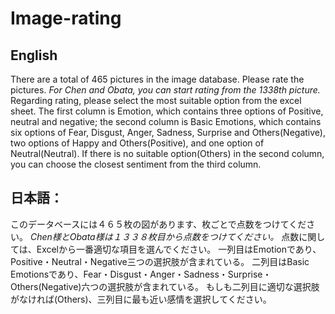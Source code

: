 # Image-rating
## English
There are a total of 465 pictures in the image database. Please rate the pictures. 
*For Chen and Obata, you can start rating from the 1338th picture.*
Regarding rating, please select the most suitable option from the excel sheet. 
The first column is Emotion, which contains three options of Positive, neutral and negative; the second column is Basic Emotions, which contains six options of Fear, Disgust, Anger, Sadness, Surprise and Others(Negative), two options of Happy and Others(Positive), and one option of Neutral(Neutral). 
If there is no suitable option(Others) in the second column, you can choose the closest sentiment from the third column.

## 日本語：
このデータベースには４６５枚の図があります、枚ごとで点数をつけてください。
*Chen様とObata様は１３３８枚目から点数をつけてください。*
点数に関しては、Excelから一番適切な項目を選んでください。
一列目はEmotionであり、Positive・Neutral・Negative三つの選択肢が含まれている。
二列目はBasic Emotionsであり、Fear・Disgust・Anger・Sadness・Surprise・Others(Negative)六つの選択肢が含まれている。
もしも二列目に適切な選択肢がなければ(Others)、三列目に最も近い感情を選択してください。
